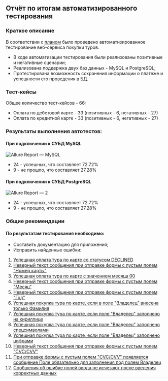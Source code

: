 ## Отчёт по итогам автоматизированного тестирования

### Краткое описание

В соответствии с [планом](https://github.com/AlenaBobrov/QA_Auto_Diploma/blob/main/Documentation/Plan.md) было проведено автоматизированное тестирование веб-сервиса покупки туров.

- В ходе автоматизации тестирования были реализованы позитивные и негативные сценарии;
- Реализована поддержка двух баз данных - MySQL и PostgreSQL;
- Протестирована возможность сохранения информации о платеже и успешности его проведения в БД.

### Тест-кейсы

Общее количество тест-кейсов - 66:

- Оплата по дебетовой карте - 33 (позитивных - 6, негативных - 27)
- Оплата по кредитной карте - 33 (позитивных - 6, негативных - 27)

### Результаты выполнения автотестов:

#### При подключении к СУБД MySQL

![Allure Report — MySQL](https://github.com/AlenaBobrov/QA_Auto_Diploma/assets/125354102/88d1dd43-45f7-4d29-ba84-6194b67e15c7)


* 24 - успешных, что составляет 72.72%
* 9 - не прошло, что составляет 27.28%

#### При подключении к СУБД PostgreSQL

![Allure Report — 2](https://github.com/AlenaBobrov/QA_Auto_Diploma/assets/125354102/77df42b5-f59b-4de0-a44d-61841f064d36)


* 24 - успешных, что составляет 72.72%
* 9 - не прошло, что составляет 27.28%

### Общие рекомендации

#### По результатам тестирования необходимо:

- Составить документацию для приложения;
- Исправить найденные ошибки:

1) [Успешная оплата тура по карте со статусом DECLINED](https://github.com/AlenaBobrov/QA_Auto_Diploma/issues/1)
2) [Неверный текст сообщения при отправке формы с пустым полем "Номер карты"](https://github.com/AlenaBobrov/QA_Auto_Diploma/issues/2)
3) [Успешная оплата тура по карте с значением месяца 00](https://github.com/AlenaBobrov/QA_Auto_Diploma/issues/3)
4) [Неверный текст сообщения при отправке формы с пустым полем "Месяц"](https://github.com/AlenaBobrov/QA_Auto_Diploma/issues/4)
5) [Неверный текст сообщения при отправке формы с пустым полем "Год"](https://github.com/AlenaBobrov/QA_Auto_Diploma/issues/5)
6) [Успешная покупка тура по карте, если в поле "Владелец" внесена только Фамилия](https://github.com/AlenaBobrov/QA_Auto_Diploma/issues/6)
7) [Успешная покупка тура по карте, если поле "Владелец" заполнено на кириллице](https://github.com/AlenaBobrov/QA_Auto_Diploma/issues/7)
8) [Успешная покупка тура по карте, если поле "Владелец" заполнено спецсимволами](https://github.com/AlenaBobrov/QA_Auto_Diploma/issues/8)
9) [Успешная покупка тура по карте, если поле "Владелец" заполнено цифрами](https://github.com/AlenaBobrov/QA_Auto_Diploma/issues/9)
10) [Неверный текст сообщения при отправке формы с пустым полем "CVC/CVV"](https://github.com/AlenaBobrov/QA_Auto_Diploma/issues/10)
11) [При отправке формы с пустым полем "CVC/CVV" появляется сообщение Поле обязательно для заполнения под полем Владелец](https://github.com/AlenaBobrov/QA_Auto_Diploma/issues/11)
12) [Сообщения об ошибке полей ввода не исчезают после введения корректных данных](https://github.com/AlenaBobrov/QA_Auto_Diploma/issues/12)
